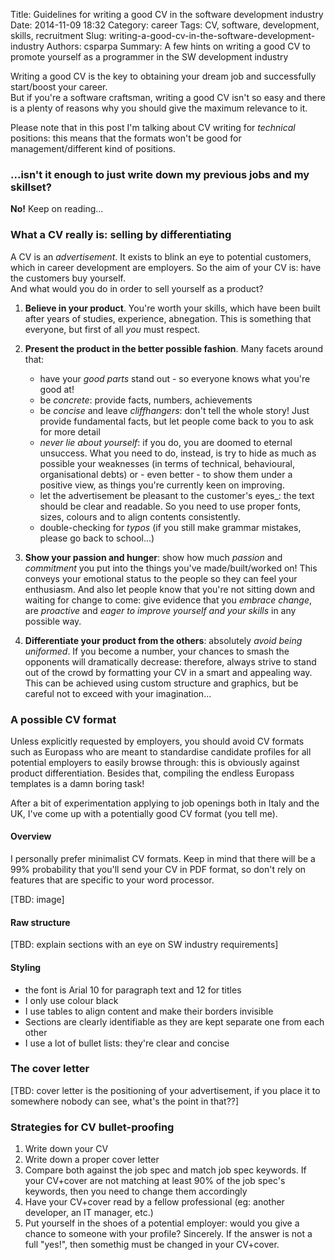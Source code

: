 Title: Guidelines for writing a good CV in the software development industry
Date: 2014-11-09 18:32
Category: career
Tags: CV, software, development, skills, recruitment
Slug: writing-a-good-cv-in-the-software-development-industry
Authors: csparpa
Summary: A few hints on writing a good CV to promote yourself as a programmer in the SW development industry

Writing a good CV is the key to obtaining your dream job and successfully start/boost your career.  
But if you're a software craftsman, writing a good CV isn't so easy and there is a plenty of
reasons why you should give the maximum relevance to it.  

Please note that in this post I'm talking about CV writing for *technical* positions: this means that the formats won't be
good for management/different kind of positions.

### ...isn't it enough to just write down my previous jobs and my skillset?
**No!** Keep on reading...  

### What a CV really is: selling by differentiating
A CV is an *advertisement*. It exists to blink an eye to potential customers, which in career development
are employers. So the aim of your CV is: have the customers buy yourself.  
And what would you do in order to sell yourself as a product?

1. **Believe in your product**. You're worth your skills, which have been built after years of studies, experience, abnegation. This is something that everyone,
but first of all _you_ must respect.
2. **Present the product in the better possible fashion**. Many facets around that:  

    - have your _good parts_ stand out - so everyone knows what you're good at!
    - be _concrete_: provide facts, numbers, achievements
    - be _concise_ and leave _cliffhangers_: don't tell the whole story! Just provide fundamental facts, but let people come back to you to ask for more detail
    - _never lie about yourself_: if you do, you are doomed to eternal unsuccess. What you need to do, instead, is try to hide as much as possible your weaknesses (in terms of technical, behavioural, organisational debts) or -
even better - to show them under a positive view, as things you're currently keen on improving.
    - let the advertisement be pleasant to the customer's eyes_: the text should be clear and readable. So you need to use proper fonts, sizes, colours and to align contents consistently.
    - double-checking for _typos_ (if you still make grammar mistakes, please go back to school...)

3. **Show your passion and hunger**: show how much _passion_ and _commitment_ you put into the things you've made/built/worked on! This conveys your emotional status to the people so they can feel your enthusiasm. And also let people know that you're not
sitting down and waiting for change to come: give evidence that you _embrace change_, are _proactive_ and _eager to improve yourself and your skills_ in any possible way.
4. **Differentiate your product from the others**: absolutely _avoid being uniformed_. If you become a number, your chances to smash the opponents will dramatically decrease: therefore, always strive to stand out of the crowd by formatting your CV in
a smart and appealing way. This can be achieved using custom structure and graphics, but be careful not to exceed with your imagination...

### A possible CV format
Unless explicitly requested by employers, you should avoid CV formats such as Europass who are meant to standardise candidate profiles
for all potential employers to easily browse through: this is obviously against product differentiation. Besides that, compiling the endless Europass templates is a damn boring task!  

After a bit of experimentation applying to job openings both in Italy and the UK, I've come up with a potentially good CV format (you tell me).  

#### Overview

I personally prefer minimalist CV formats. Keep in mind that there will be a 99% probability that you'll send your CV in PDF format, so don't rely on features that are specific to your word processor.  

[TBD: image]

#### Raw structure

[TBD: explain sections with an eye on SW industry requirements]

#### Styling
- the font is Arial 10 for paragraph text and 12 for titles
- I only use colour black
- I use tables to align content and make their borders invisible
- Sections are clearly identifiable as they are kept separate one from each other
- I use a lot of bullet lists: they're clear and concise

### The cover letter
[TBD: cover letter is the positioning of your advertisement, if you place it to somewhere nobody can see, what's the point in that??]

### Strategies for CV bullet-proofing
1. Write down your CV
2. Write down a proper cover letter
3. Compare both against the job spec and match job spec keywords. If your CV+cover are not matching at least 90% of the job spec's keywords, then you need to change them accordingly
4. Have your CV+cover read by a fellow professional (eg: another developer, an IT manager, etc.)
5. Put yourself in the shoes of a potential employer: would you give a chance to someone with your profile? Sincerely. If the answer is not a full "yes!", then somethig must be changed in your CV+cover.
